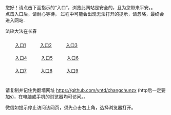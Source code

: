 您好！请点击下面指示的“入口”，浏览此网站是安全的，且为您带来平安。。 <br/>
点击入口后，请耐心等待， 过程中可能会出现无法打开的提示，请忽略，最终会进入网站. </br>

法轮大法在长春<br/>
<div style="padding:10px"><a style="margin:20px" target="_blank" href="https://d2lew03g7ty5oh.cloudfront.net/2Qpsp?uyjydcay" id="ccLink1" rel="nofollow">入口1</a> <a target="_blank" style="margin:20px" href="https://df6wqbw1422cp.cloudfront.net/2Qpsp?ihgkhpe" id="ccLink2" rel="nofollow">入口2</a> <a style="margin:20px" target="_blank" href="https://d3a6drl5z1g0h2.cloudfront.net/2Qpsp?xozjw" id="ccLink3" rel="nofollow">入口3</a></div>

<div style="padding:10px" ><a style="margin:20px" target="_blank" href="https://d2lew03g7ty5oh.cloudfront.net/2Qpsp?uyjydcay" id="ccLink4" rel="nofollow">入口4</a> <a style="margin:20px" href="https://df6wqbw1422cp.cloudfront.net/2Qpsp?ihgkhpe" target="_blank" id="ccLink5" rel="nofollow">入口5</a> <a style="margin:20px" href="https://d3a6drl5z1g0h2.cloudfront.net/2Qpsp?xozjw" target="_blank" id="ccLink6" rel="nofollow">入口6</a></div>

<div style="padding:10px"><a style="margin:20px" target="_blank" href="https://d2lew03g7ty5oh.cloudfront.net/2Qpsp?uyjydcay" id="ccLink7" rel="nofollow">入口7</a> <a style="margin:20px" href="https://df6wqbw1422cp.cloudfront.net/2Qpsp?ihgkhpe" target="_blank" id="ccLink8" rel="nofollow">入口8</a> <a style="margin:20px" target="_blank" href="https://d3a6drl5z1g0h2.cloudfront.net/2Qpsp?xozjw" id="ccLink9" rel="nofollow">入口9</a></div>

<br/>



请复制并记住免翻墙网址 https://github.com/yntd/changchunzx (http后一定要加s)，在电脑或手机的浏览器均可访问。。<br/>

微信如提示停止访问该网页，须先点击右上角，选择浏览器打开。
